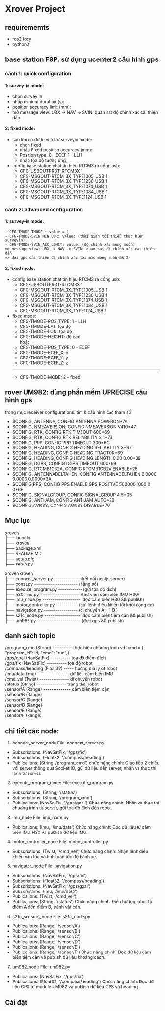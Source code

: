 # Xrover Project

## requirememts
- ros2 foxy
- python3

## base station F9P: sử dụng ucenter2 cấu hình gps
### cách 1: quick configuration
#### 1: survey-in mode:
- chọn survey in
- nhập minium duration (s):
- position accuracy limit (mm): 
- mở message view: UBX -> NAV -> SVIN: quan sát độ chính xác cải thiện dần 
#### 2: fixed mode:
- sau khi có được vị trí từ surveyin mode:
    + chọn fixed
    + nhập Fixed position accuracy (mm):
    + Position type: 0 - ECEF      1 - LLH
    + nhập tọa độ tương ứng
- config base station phát tín hiệu RTCM3 ra cổng usb:
    + CFG-USBOUTPROT-RTCM3X 1
    + CFG-MSGOUT-RTCM_3X_TYPE1005_USB 1
    + CFG-MSGOUT-RTCM_3X_TYPE1230_USB 1
    + CFG-MSGOUT-RTCM_3X_TYPE1074_USB 1
    + CFG-MSGOUT-RTCM_3X_TYPE1084_USB 1
    + CFG-MSGOUT-RTCM_3X_TYPE1124_USB 1
### cách 2: advanced configuration 
#### 1: survey-in mode:
    - CFG-TMODE-TMODE : value = 1
    - CFG-TMODE-SVIN_MIN_DUR: value: (thời gian tối thiểu thực hiện surveyin)
    - CFG-TMODE-SVIN_ACC_LIMIT: value: (độ chính xác mong muốn)  
    mở message view: UBX -> NAV -> SVIN: quan sát độ chính xác cải thiện dần  
    => đợi gps cải thiện độ chính xác tới mức mong muốn && 2
#### 2: fixed mode:
- config base station phát tín hiệu RTCM3 ra cổng usb:
    + CFG-USBOUTPROT-RTCM3X 1
    + CFG-MSGOUT-RTCM_3X_TYPE1005_USB 1
    + CFG-MSGOUT-RTCM_3X_TYPE1230_USB 1
    + CFG-MSGOUT-RTCM_3X_TYPE1074_USB 1
    + CFG-MSGOUT-RTCM_3X_TYPE1084_USB 1
    + CFG-MSGOUT-RTCM_3X_TYPE1124_USB 1
- fixed mode:
    + CFG-TMODE-POS_TYPE: 1 - LLH
    + CFG-TMODE-LAT: tọa độ
    + CFG-TMODE-LON: tọa độ
    + CFG-TMODE-HEIGHT: độ cao  
    hoặc
    + CFG-TMODE-POS_TYPE: 0 - ECEF
    + CFG-TMODE-ECEF_X: x
    + CFG-TMODE-ECEF_Y: y
    + CFG-TMODE-ECEF_Z: z
    ------------------------------------------------
    + CFG-TMODE-MODE: 2 - fixed

## rover UM982: dùng phần mềm UPRECISE cấu hình gps
trong mục receiver configurations: tìm & cấu hình các tham số  
- $CONFIG, ANTENNA, CONFIG ANTENNA POWERON*7A
- $CONFIG, NMEAVERSION, CONFIG NMEAVERSION V410*47
- $CONFIG, RTK, CONFIG RTK TIMEOUT 600*69
- $CONFIG, RTK, CONFIG RTK RELIABILITY 3 1*76
- $CONFIG, PPP, CONFIG PPP TIMEOUT 300*6C
- $CONFIG, HEADING, CONFIG HEADING RELIABILITY 3*67
- $CONFIG, HEADING, CONFIG HEADING TRACTOR*69
- $CONFIG, HEADING, CONFIG HEADING LENGTH 0.00 0.00*38
- $CONFIG, DGPS, CONFIG DGPS TIMEOUT 600*69
- $CONFIG, RTCMB1CB2A, CONFIG RTCMB1CB2A ENABLE*25
- $CONFIG, ANTENNADELTAHEN, CONFIG ANTENNADELTAHEN 0.0000 0.0000 0.0000*3A
- $CONFIG,PPS, CONFIG PPS ENABLE GPS POSITIVE 500000 1000 0 0*6E
- $CONFIG, SIGNALGROUP, CONFIG SIGNALGROUP 4 5*05
- $CONFIG, ANTIJAM, CONFIG ANTIJAM AUTO*2B
- $CONFIG,AGNSS, CONFIG AGNSS DISABLE*70

## Mục lục

xrover/  
├── launch/  
├── xrover/  
├── package.xml  
├── README.MD  
├── setup.cfg  
├── setup.py  
  
xrover/xrover/  
├── connect_server.py ------------- (kết nối nestjs server)  
├── const.py ---------------------- (hằng số)  
├── execute_program.py ------------ (gửi tọa độ đích)  
├── h30_imu.py -------------------- (thư viện cảm biến IMU H30)  
├── imu_node.py ------------------- (đọc cảm biến H30 && publish)  
├── motor_controller.py ----------- (gửi lệnh điều khiển tới khối động cơ)  
├── navigation.py ----------------- (di chuyển A --> B )  
├── s21c_node.py ------------------ (đọc cảm biến tiệm cận && publish)  
├── um982.py ---------------------- (đọc gps && publish)  
  

## danh sách topic
/program_cmd (String) ---------- thực hiện chương trình vd: cmd = { "program_id": id, "cmd": "run",}  
/gps/goal (NavSatFix) ---------- tọa độ điểm đích  
/gps/fix (NavSatFix)  ---------- tọa độ robot  
/compass/heading (Float32) ----- hướng địa lý of robot  
/imu/data (Imu) ---------------- dữ liệu cảm biến IMU  
/cmd_vel (Twist) --------------- di chuyển robot  
/status (String) --------------- trạng thái robot  
/sensor/A (Range) -------------- cảm biến tiệm cận  
/sensor/B (Range)  
/sensor/C (Range)  
/sensor/D (Range)  
/sensor/E (Range)  
/sensor/F (Range)  
  


## chi tiết các node:
1. connect_server_node
File: connect_server.py
- Subscriptions: (NavSatFix, '/gps/fix')
- Subscriptions: (Float32, '/compass/heading')
- Publications: (String,'/program_cmd')
chức năng chính: Giao tiếp 2 chiều với server thông qua Socket.IO, gửi dữ liệu đến server, nhận và thực thi lệnh từ server.

2. execute_program_node:
File: execute_program.py
- Subscriptions: (String, '/status')
- Subscriptions: (String, '/program_cmd')
- Publications: (NavSatFix, '/gps/goal')
Chức năng chính: Nhận và thực thi chương trình từ server, gửi tọa độ đích đến robot.

3. imu_node
File: imu_node.py
- Publications: (Imu, '/imu/data')
Chức năng chính: Đọc dữ liệu từ cảm biến IMU H30 và publish dữ liệu IMU.

4. motor_controller_node
File: motor_controller.py
- Subscriptions: (Twist, '/cmd_vel')
Chức năng chính: Nhận lệnh điều khiển vận tốc và tính toán tốc độ bánh xe.

5. navigator_node
File: navigation.py
- Subscriptions: (NavSatFix, '/gps/fix')
- Subscriptions: (Float32, '/compass/heading')
- Subscriptions: (NavSatFix, '/gps/goal')
- Subscriptions: (Imu, '/imu/data')
- Publications: (Twist, '/cmd_vel')
- Publications: (String, '/status')
Chức năng chính: Điều hướng robot từ điểm A đến điểm B, tránh vật cản.

6. s21c_sensors_node
File: s21c_node.py
- Publications: (Range, '/sensor/A')
- Publications: (Range, '/sensor/B')
- Publications: (Range, '/sensor/C')
- Publications: (Range, '/sensor/D')
- Publications: (Range, '/sensor/E')
- Publications: (Range, '/sensor/F')
Chức năng chính: Đọc dữ liệu cảm biến tiệm cận và publish dữ liệu khoảng cách.

7. um982_node
File: um982.py
- Publications: (NavSatFix, '/gps/fix')
- Publications: (Float32, '/compass/heading')
Chức năng chính: Đọc dữ liệu GPS từ module UM982 và publish dữ liệu GPS và heading.

## Cài đặt

